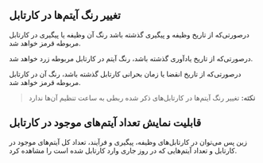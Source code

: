 
## تغییر رنگ آیتم‌ها در کارتابل

درصورتی‌که از تاریخ وظیفه و پیگیری گذشته باشد رنگ آن وظیفه یا پیگیری در کارتابل مربوطه قرمز خواهد شد.

درصورتی‌که از تاریخ یادآوری گذشته باشد، رنگ آیتم در کارتابل مربوطه زرد خواهد شد.

درصورتی‌که از تاریخ انقضا یا زمان بحرانی کارتابل گذشته باشد، رنگ آن در کارتابل مربوطه قرمز خواهد شد.

> **نکته:** تغییر رنگ آیتم‌ها در کارتابل‌های ذکر شده ربطی به ساعت تنظیم آن‌ها ندارد
> 

## قابلیت نمایش تعداد آیتم‌های موجود در کارتابل‌

زین پس می‌توان در کارتابل‌های وظیفه، پیگیری و فرآیند، تعداد کل آیتم‌های موجود در کارتابل و تعداد آیتم‌هایی که در روز جاری وارد کارتابل شده است را مشاهده کرد.
